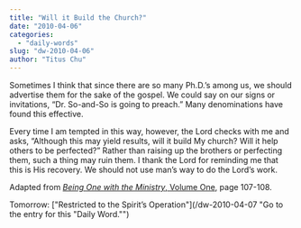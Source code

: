 ```yaml
---
title: "Will it Build the Church?"
date: "2010-04-06"
categories: 
  - "daily-words"
slug: "dw-2010-04-06"
author: "Titus Chu"
---
```


Sometimes I think that since there are so many Ph.D.’s among us, we should advertise them for the sake of the gospel. We could say on our signs or invitations, “Dr. So-and-So is going to preach.” Many denominations have found this effective.

Every time I am tempted in this way, however, the Lord checks with me and asks, “Although this may yield results, will it build My church? Will it help others to be perfected?” Rather than raising up the brothers or perfecting them, such a thing may ruin them. I thank the Lord for reminding me that this is His recovery. We should not use man’s way to do the Lord’s work.

Adapted from [_Being One with the Ministry_, Volume One,](/book-one-with-the-ministry-vol-1/) page 107-108.

Tomorrow: ["Restricted to the Spirit’s Operation"](/dw-2010-04-07 "Go to the entry for this "Daily Word."")
